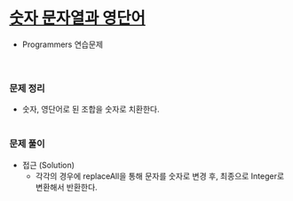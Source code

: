 # [숫자 문자열과 영단어](https://programmers.co.kr/learn/courses/30/lessons/81301)
- Programmers 연습문제  
  <br><br>

### 문제 정리
- 숫자, 영단어로 된 조합을 숫자로 치환한다.
  <br><br>

### 문제 풀이
- 접근 (Solution)
   - 각각의 경우에 replaceAll을 통해 문자를 숫자로 변경 후, 최종으로 Integer로 변환해서 반환한다.